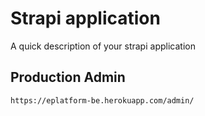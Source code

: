 # Strapi application

A quick description of your strapi application

## Production Admin

`https://eplatform-be.herokuapp.com/admin/`

